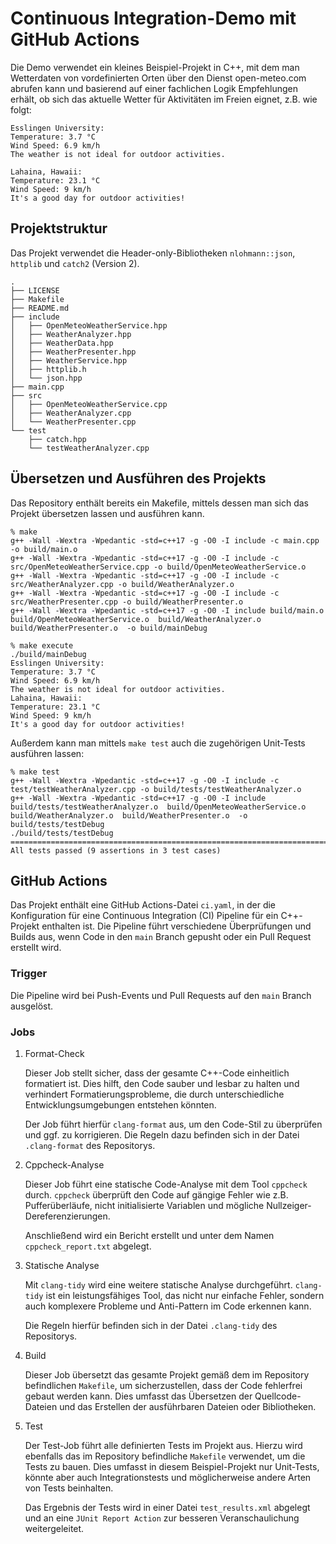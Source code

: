 # Continuous Integration-Demo mit GitHub Actions

Die Demo verwendet ein kleines Beispiel-Projekt in C++, mit dem man Wetterdaten
von vordefinierten Orten über den Dienst open-meteo.com abrufen kann und
basierend auf einer fachlichen Logik Empfehlungen erhält, ob sich das aktuelle
Wetter für Aktivitäten im Freien eignet, z.B. wie folgt:

```text
Esslingen University:
Temperature: 3.7 °C
Wind Speed: 6.9 km/h
The weather is not ideal for outdoor activities.

Lahaina, Hawaii:
Temperature: 23.1 °C
Wind Speed: 9 km/h
It's a good day for outdoor activities!
```

## Projektstruktur

Das Projekt verwendet die Header-only-Bibliotheken `nlohmann::json`, `httplib`
und `catch2` (Version 2).

```text
.
├── LICENSE
├── Makefile
├── README.md
├── include
│   ├── OpenMeteoWeatherService.hpp
│   ├── WeatherAnalyzer.hpp
│   ├── WeatherData.hpp
│   ├── WeatherPresenter.hpp
│   ├── WeatherService.hpp
│   ├── httplib.h
│   └── json.hpp
├── main.cpp
├── src
│   ├── OpenMeteoWeatherService.cpp
│   ├── WeatherAnalyzer.cpp
│   └── WeatherPresenter.cpp
└── test
    ├── catch.hpp
    └── testWeatherAnalyzer.cpp
```

## Übersetzen und Ausführen des Projekts

Das Repository enthält bereits ein Makefile, mittels dessen man sich das Projekt
übersetzen lassen und ausführen kann.

```text
% make
g++ -Wall -Wextra -Wpedantic -std=c++17 -g -O0 -I include -c main.cpp -o build/main.o
g++ -Wall -Wextra -Wpedantic -std=c++17 -g -O0 -I include -c src/OpenMeteoWeatherService.cpp -o build/OpenMeteoWeatherService.o
g++ -Wall -Wextra -Wpedantic -std=c++17 -g -O0 -I include -c src/WeatherAnalyzer.cpp -o build/WeatherAnalyzer.o
g++ -Wall -Wextra -Wpedantic -std=c++17 -g -O0 -I include -c src/WeatherPresenter.cpp -o build/WeatherPresenter.o
g++ -Wall -Wextra -Wpedantic -std=c++17 -g -O0 -I include build/main.o  build/OpenMeteoWeatherService.o  build/WeatherAnalyzer.o  build/WeatherPresenter.o  -o build/mainDebug
```

```text
% make execute
./build/mainDebug
Esslingen University:
Temperature: 3.7 °C
Wind Speed: 6.9 km/h
The weather is not ideal for outdoor activities.
Lahaina, Hawaii:
Temperature: 23.1 °C
Wind Speed: 9 km/h
It's a good day for outdoor activities!
```

Außerdem kann man mittels `make test` auch die zugehörigen Unit-Tests ausführen lassen:

```text
% make test
g++ -Wall -Wextra -Wpedantic -std=c++17 -g -O0 -I include -c test/testWeatherAnalyzer.cpp -o build/tests/testWeatherAnalyzer.o
g++ -Wall -Wextra -Wpedantic -std=c++17 -g -O0 -I include  build/tests/testWeatherAnalyzer.o  build/OpenMeteoWeatherService.o  build/WeatherAnalyzer.o  build/WeatherPresenter.o  -o build/tests/testDebug
./build/tests/testDebug
===============================================================================
All tests passed (9 assertions in 3 test cases)
```

## GitHub Actions

Das Projekt enthält eine GitHub Actions-Datei `ci.yaml`, in der die
Konfiguration für eine Continuous Integration (CI) Pipeline für ein C++-Projekt
enthalten ist. Die Pipeline führt verschiedene Überprüfungen und Builds aus,
wenn Code in den `main` Branch gepusht oder ein Pull Request erstellt wird.

### Trigger

Die Pipeline wird bei Push-Events und Pull Requests auf den `main` Branch
ausgelöst.

### Jobs

1. Format-Check

    Dieser Job stellt sicher, dass der gesamte C++-Code einheitlich formatiert
    ist. Dies hilft, den Code sauber und lesbar zu halten und verhindert
    Formatierungsprobleme, die durch unterschiedliche Entwicklungsumgebungen
    entstehen könnten.

    Der Job führt hierfür `clang-format` aus, um den Code-Stil zu überprüfen und
    ggf. zu korrigieren. Die Regeln dazu befinden sich in der Datei
    `.clang-format` des Repositorys.

2. Cppcheck-Analyse

    Dieser Job führt eine statische Code-Analyse mit dem Tool `cppcheck` durch.
    `cppcheck` überprüft den Code auf gängige Fehler wie z.B. Pufferüberläufe,
    nicht initialisierte Variablen und mögliche Nullzeiger-Dereferenzierungen.

    Anschließend wird ein Bericht erstellt und unter dem Namen
    `cppcheck_report.txt` abgelegt.

3. Statische Analyse

    Mit `clang-tidy` wird eine weitere statische Analyse durchgeführt.
    `clang-tidy` ist ein leistungsfähiges Tool, das nicht nur einfache Fehler,
    sondern auch komplexere Probleme und Anti-Pattern im Code erkennen kann.

    Die Regeln hierfür befinden sich in der Datei `.clang-tidy` des Repositorys.

4. Build

    Dieser Job übersetzt das gesamte Projekt gemäß dem im Repository
    befindlichen `Makefile`, um sicherzustellen, dass der Code fehlerfrei gebaut
    werden kann. Dies umfasst das Übersetzen der Quellcode-Dateien und das
    Erstellen der ausführbaren Dateien oder Bibliotheken.

5. Test

    Der Test-Job führt alle definierten Tests im Projekt aus. Hierzu wird
    ebenfalls das im Repository befindliche `Makefile` verwendet, um die Tests
    zu bauen. Dies umfasst in diesem Beispiel-Projekt nur Unit-Tests, könnte
    aber auch Integrationstests und möglicherweise andere Arten von Tests
    beinhalten.

    Das Ergebnis der Tests wird in einer Datei `test_results.xml` abgelegt und
    an eine `JUnit Report Action` zur besseren Veranschaulichung weitergeleitet.
